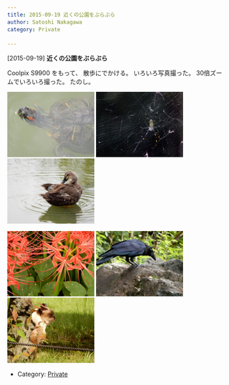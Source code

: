 ```yaml
---
title: 2015-09-19 近くの公園をぶらぶら
author: Satoshi Nakagawa
category: Private

---
```


[2015-09-19] **近くの公園をぶらぶら** 

 Coolpix  S9900 をもって、
散歩にでかける。
いろいろ写真撮った。
30倍ズームでいろいろ撮った。
たのし。

<a href=/pict/2015-09-19-kame-1.jpg><img src="/pict/2015-09-19-kame-1.jpg" alt="かめ" width="200"/></a>
<a href=/pict/2015-09-19-kumo.jpg><img src="/pict/2015-09-19-kumo.jpg" alt="くも" width="200"/></a>
<a href=/pict/2015-09-19-kamo.jpg><img src="/pict/2015-09-19-kamo.jpg" alt="かも" width="200"/></a>

<a href=/pict/2015-09-19-flower-2.jpg><img src="/pict/2015-09-19-flower-2.jpg" alt="彼岸花" width="200"/></a>
<a href=/pict/2015-09-19-crow.jpg><img src="/pict/2015-09-19-crow.jpg" alt="からす" width="200"/></a>
<a href=/pict/2015-09-19-cat-2.jpg><img src="/pict/2015-09-19-cat-2.jpg" alt="ねこ" width="200"/></a>

- Category: [Private](https://merapano.github.io/categories.html#Private)

